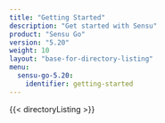 ```yaml
---
title: "Getting Started"
description: "Get started with Sensu"
product: "Sensu Go"
version: "5.20"
weight: 10
layout: "base-for-directory-listing"
menu:
  sensu-go-5.20:
    identifier: getting-started
---
```


{{< directoryListing >}}
